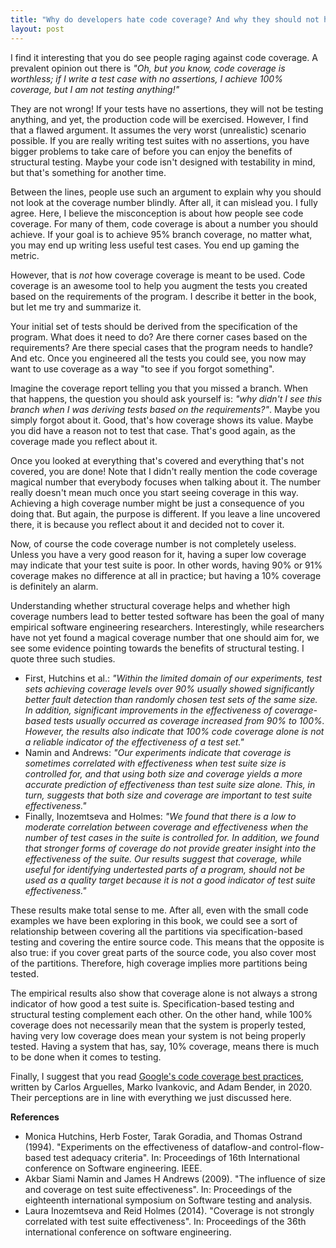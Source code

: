 ```yaml
---
title: "Why do developers hate code coverage? And why they should not hate it!"
layout: post
---
```


I find it interesting that you do see people raging against code coverage. A prevalent opinion out there is _"Oh, but you know, code coverage is worthless; if I write a test case with no assertions, I achieve 100% coverage, but I am not testing anything!"_ 

They are not wrong! If your tests have no assertions, they will not be testing anything, and yet, the production code will be exercised. However, I find that a flawed argument. It assumes the very worst (unrealistic) scenario possible. If you are really writing test suites with no assertions, you have bigger problems to take care of before you can enjoy the benefits of structural testing. Maybe your code isn't designed with testability in mind, but that's something for another time.

Between the lines, people use such an argument to explain why you should not look at the coverage number blindly. After all, it can mislead you. I fully agree. Here, I believe the misconception is about how people see code coverage. For many of them, code coverage is about a number you should achieve. If your goal is to achieve 95% branch coverage, no matter what, you may end up writing less useful test cases. You end up gaming the metric.  

However, that is _not_ how coverage coverage is meant to be used. Code coverage is an awesome tool to help you augment the tests you created based on the requirements of the program. I describe it better in the book, but let me try and summarize it. 

Your initial set of tests should be derived from the specification of the program. What does it need to do? Are there corner cases based on the requirements? Are there special cases that the program needs to handle? And etc. Once you engineered all the tests you could see, you now may want to use coverage as a way "to see if you forgot something".

Imagine the coverage report telling you that you missed a branch. When that happens, the question you should ask yourself is: _"why didn't I see this branch when I was deriving tests based on the requirements?"_. Maybe you simply forgot about it. Good, that's how coverage shows its value. Maybe you did have a reason not to test that case. That's good again, as the coverage made you reflect about it. 

Once you looked at everything that's covered and everything that's not covered, you are done! Note that I didn't really mention the code coverage magical number that everybody focuses when talking about it. The number really doesn't mean much once you start seeing coverage in this way. Achieving a high coverage number might be just a consequence of you doing that. But again, the purpose is different. If you leave a line uncovered there, it is because you reflect about it and decided not to cover it.

Now, of course the code coverage number is not completely useless. Unless you have a very good reason for it, having a super low coverage may indicate that your test suite is poor. In other words, having 90% or 91% coverage makes no difference at all in practice; but having a 10% coverage is definitely an alarm.

Understanding whether structural coverage helps and whether high coverage numbers lead to better tested software has been the goal of many empirical software engineering researchers. Interestingly, while researchers have not yet found a magical coverage number that one should aim for, we see some evidence pointing towards the benefits of structural testing. I quote three such studies.

* First, Hutchins et al.: _"Within the limited domain of our experiments, test sets achieving coverage levels over 90% usually showed significantly better fault detection than randomly chosen test sets of the same size. In addition, significant improvements in the effectiveness of coverage-based tests usually occurred as coverage increased from 90% to 100%. However, the results also indicate that 100% code coverage alone is not a reliable indicator of the effectiveness of a test set."_
* Namin and Andrews: _"Our experiments indicate that coverage is sometimes correlated with effectiveness when test suite size is controlled for, and that using both size and coverage yields a more accurate prediction of effectiveness than test suite size alone. This, in turn, suggests that both size and coverage are important to test suite effectiveness."_
* Finally, Inozemtseva and Holmes: _"We found that there is a low to moderate correlation between coverage and effectiveness when the number of test cases in the suite is controlled for. In addition, we found that stronger forms of coverage do not provide greater insight into the effectiveness of the suite. Our results suggest that coverage, while useful for identifying undertested parts of a program, should not be used as a quality target because it is not a good indicator of test suite effectiveness."_

These results make total sense to me. After all, even with the small code examples we have been exploring in this book, we could see a sort of relationship between covering all the partitions via specification-based testing and covering the entire source code. This means that the opposite is also true: if you cover great parts of the source code, you also cover most of the partitions. Therefore, high coverage implies more partitions being tested.

The empirical results also show that coverage alone is not always a strong indicator of how good a test suite is. Specification-based testing and structural testing complement each other. On the other hand, while 100% coverage does not necessarily mean that the system is properly tested, having very low coverage does mean your system is not being properly tested. Having a system that has, say, 10% coverage, means there is much to be done when it comes to testing.

Finally, I suggest that you read [Google's code coverage best practices](https://testing.googleblog.com/2020/08/code-coverage-best-practices.html), written by Carlos Arguelles, Marko Ivankovic, and Adam Bender, in 2020. Their perceptions are in line with everything we just discussed here.

**References**

* Monica Hutchins, Herb Foster, Tarak Goradia, and Thomas Ostrand (1994). "Experiments on the effectiveness of dataflow-and control-flow-based test adequacy criteria". In: Proceedings of 16th International conference on Software engineering. IEEE.
* Akbar Siami Namin and James H Andrews (2009). "The influence of size and coverage on test suite effectiveness". In: Proceedings of the eighteenth international symposium on Software testing and analysis.
* Laura Inozemtseva and Reid Holmes (2014). "Coverage is not strongly correlated with test suite effectiveness". In: Proceedings of the 36th international conference on software engineering.

